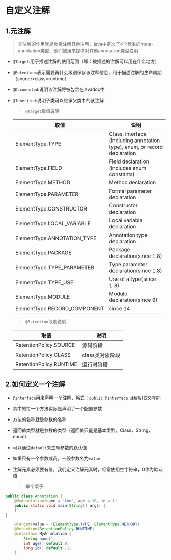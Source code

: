 
# 自定义注解



## 1.元注解

> 元注解的作用就是负责注解其他注解，java中定义了4个标准的meta-annotation类型，他们被用来提供对其他annotation类型说明

* `@Target`:用于描述注解的使用范围（即：被描述的注解可以用在什么地方）

* `@Retention`:表示需要再什么级别保存该注释信息，用于描述注解的生命周期（source<class<runtime）

* `@Documented`:说明该注解将被包含在javadoc中

* `@Inherited`:说明子类可以继承父类中的该注解

  > `@Target`取值说明

  | 取值                         | 说明                                                         |
  | ---------------------------- | ------------------------------------------------------------ |
  | ElementType.TYPE             | Class, interface (including annotation type), enum, or record declaration |
  | ElementType.FIELD            | Field declaration (includes enum constants)                  |
  | ElementType.METHOD           | Method declaration                                           |
  | ElementType.PARAMETER        | Formal parameter declaration                                 |
  | ElementType.CONSTRUCTOR      | Constructor declaration                                      |
  | ElementType.LOCAL_VARIABLE   | Local variable declaration                                   |
  | ElementType.ANNOTATION_TYPE  | Annotation type declaration                                  |
  | ElementType.PACKAGE          | Package declaration(since 1.8)                               |
  | ElementType.TYPE_PARAMETER   | Type parameter declaration(since 1.8)                        |
  | ElementType.TYPE_USE         | Use of a type(since 1.8)                                     |
  | ElementType.MODULE           | Module declaration(since 9)                                  |
  | ElementType.RECORD_COMPONENT | since 14                                                     |

  > `@Retention`取值说明

  | 取值                    | 说明            |
  | ----------------------- | --------------- |
  | RetentionPolicy.SOURCE  | 源码阶段        |
  | RetentionPolicy.CLASS   | class类对象阶段 |
  | RetentionPolicy.RUNTIME | 运行时阶段      |


## 2.如何定义一个注解

* `@interface`用来声明一个注解，格式：`public @interface 注解名{定义内容}`

* 其中的每一个方法实际是声明了一个配置参数

* 方法的名称就是参数的名称

* 返回值类型就是参数的类型（返回值只能是基本类型，Class，String，enum）

* 可以通过`default`来生命参数的默认值

* 如果只有一个参数成员，一般参数名为`value`

* 注解元素必须要有值，我们定义注解元素时，经常使用空字符串，0作为默认值

  > 举个栗子

```java
public class Annotation {
    @MyAnnotation(name = "tom", age = 10, id = 1)
    public static void main(String[] args) {
    }
}

    @Target(value = {ElementType.TYPE, ElementType.METHOD})
    @Retention(RetentionPolicy.RUNTIME)
    @interface MyAnnotation {
        String name();
        int age() default 0;
        long id() default -1;
    }
```